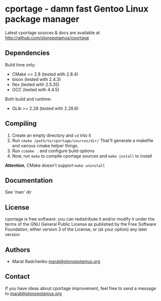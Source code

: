 cportage - damn fast Gentoo Linux package manager
=================================================
Latest cportage sources & docs are available
at <http://github.com/slonopotamus/cportage>

Dependencies
------------
Build time only:

 -  CMake >= 2.8 (tested with 2.8.4)
 -  bison (tested with 2.4.3)
 -  flex (tested with 2.5.35)
 -  GCC (tested with 4.4.5)

Both build and runtime:

 -  GLib >= 2.28 (tested with 2.28.6)

Compiling
---------
1. Create an empty directory and `cd` into it
2. Run `cmake /path/to/cportage/sources/dir/`
That'll generate a makefile and various cmake helper things.
3. Run `ccmake .` and configure build options
4. Now, run `make` to compile cportage sources and `make install` to install

**Attention**, CMake doesn't support `make uninstall`

Documentation
-------------
See 'man' dir

License
-------
cportage is free software: you can redistribute it and/or modify
it under the terms of the GNU General Public License as published by
the Free Software Foundation, either version 3 of the License, or
(at your option) any later version

Authors
-------
 -  Marat Radchenko <marat@slonopotamus.org>

Contact
-------
If you have ideas about cportage improvement, feel
free to send a message to <marat@slonopotamus.org>
